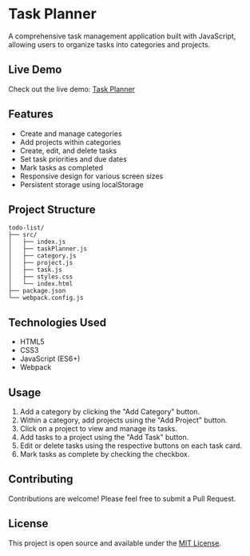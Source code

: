 # Task Planner

A comprehensive task management application built with JavaScript, allowing users to organize tasks into categories and projects.

## Live Demo

Check out the live demo: [Task Planner](https://sehundpark.github.io/todo-list/)

## Features

- Create and manage categories
- Add projects within categories
- Create, edit, and delete tasks
- Set task priorities and due dates
- Mark tasks as completed
- Responsive design for various screen sizes
- Persistent storage using localStorage

## Project Structure

```
todo-list/
├── src/
│   ├── index.js
│   ├── taskPlanner.js
│   ├── category.js
│   ├── project.js
│   ├── task.js
│   ├── styles.css
│   └── index.html
├── package.json
└── webpack.config.js
```

## Technologies Used

- HTML5
- CSS3
- JavaScript (ES6+)
- Webpack

## Usage

1. Add a category by clicking the "Add Category" button.
2. Within a category, add projects using the "Add Project" button.
3. Click on a project to view and manage its tasks.
4. Add tasks to a project using the "Add Task" button.
5. Edit or delete tasks using the respective buttons on each task card.
6. Mark tasks as complete by checking the checkbox.

## Contributing

Contributions are welcome! Please feel free to submit a Pull Request.

## License

This project is open source and available under the [MIT License](LICENSE).
